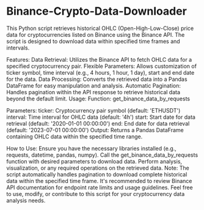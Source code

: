 # Binance-Crypto-Data-Downloader
This Python script retrieves historical OHLC (Open-High-Low-Close) price data for cryptocurrencies listed on Binance using the Binance API. The script is designed to download data within specified time frames and intervals.

Features:
Data Retrieval: Utilizes the Binance API to fetch OHLC data for a specified cryptocurrency pair.
Flexible Parameters: Allows customization of ticker symbol, time interval (e.g., 4 hours, 1 hour, 1 day), start and end date for the data.
Data Processing: Converts the retrieved data into a Pandas DataFrame for easy manipulation and analysis.
Automatic Pagination: Handles pagination within the API response to retrieve historical data beyond the default limit.
Usage:
Function: get_binance_data_by_requests

Parameters:
ticker: Cryptocurrency pair symbol (default: 'ETHUSDT')
interval: Time interval for OHLC data (default: '4h')
start: Start date for data retrieval (default: '2020-01-01 00:00:00')
end: End date for data retrieval (default: '2023-07-01 00:00:00')
Output: Returns a Pandas DataFrame containing OHLC data within the specified time range.

How to Use:
Ensure you have the necessary libraries installed (e.g., requests, datetime, pandas, numpy).
Call the get_binance_data_by_requests function with desired parameters to download data.
Perform analysis, visualization, or any required operations on the retrieved data.
Note:
The script automatically handles pagination to download complete historical data within the specified time frame.
It's recommended to review Binance API documentation for endpoint rate limits and usage guidelines.
Feel free to use, modify, or contribute to this script for your cryptocurrency data analysis needs.

